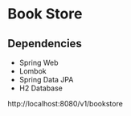 # Book Store
## Dependencies
- Spring Web
- Lombok
- Spring Data JPA
- H2 Database

http://localhost:8080/v1/bookstore

